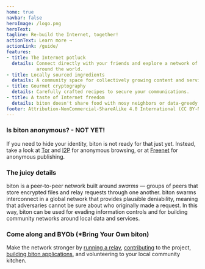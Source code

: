 ```yaml
---
home: true
navbar: false
heroImage: /logo.png
heroText: 
tagline: Re-build the Internet, together!
actionText: Learn more →
actionLink: /guide/
features:
- title: The Internet potluck
  details: Connect directly with your friends and explore a network of communities from
           around the world.
- title: Locally sourced ingredients
  details: A community space for collectively growing content and services.
- title: Gourmet cryptography
  details: Carefully crafted recipes to secure your communications.
- title: A taste of Internet freedom
  details: biton doesn't share food with nosy neighbors or data-greedy bullies.
footer: Attribution-NonCommercial-ShareAlike 4.0 International (CC BY-NC-SA 4.0)
---
```



### Is biton anonymous? - NOT YET!

If you need to hide your identity, biton is not ready for that just yet.
Instead, take a look at [Tor](https://www.torproject.org/) and
[I2P](https://geti2p.net) for anonymous browsing, or at
[Freenet](https://freenetproject.org) for anonymous publishing.


### The juicy details

biton is a peer-to-peer network built around *swarms* — groups of peers that
store encrypted files and relay requests through one another. biton swarms
interconnect in a global network that provides plausible deniability, meaning
that adversaries cannot be sure about who originally made a request. In this
way, biton can be used for evading information controls and for building
community networks around local data and services.


### Come along and BYOb (\*Bring Your Own biton)

Make the network stronger by
[running a relay](https://github.com/bitonproject/biton),
[contributing](CONTRIBUTORS.md) to the project,
[building biton applications](https://github.com/bitonproject/js-libp2p-biton),
and volunteering to your local community kitchen.
